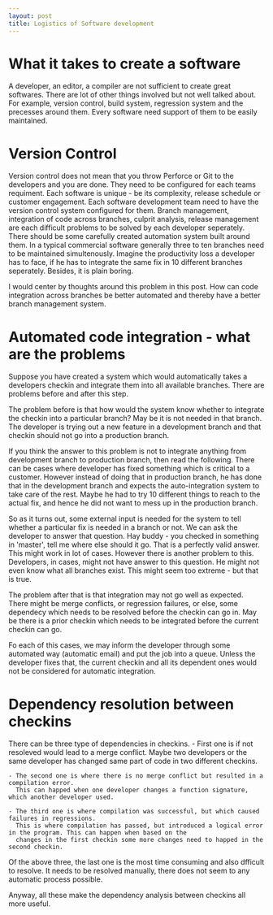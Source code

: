 ```yaml
---
layout: post
title: Logistics of Software development
---
```


# What it takes to create a software
A developer, an editor, a compiler are not sufficient to create great softwares. There are lot of other things involved but not well talked about. For example, version control, build system, regression system and the precesses around them. Every software need support of them to be easily maintained. 

# Version Control
Version control does not mean that you throw Perforce or Git to the developers and you are done. They need to be configured for each teams requiment. Each software is unique - be its complexity, release schedule or customer engagement. Each software development team need to have the version control system configured for them. 
Branch management, integration of code across branches, culprit analysis, release management are each difficult problems to be solved by each developer seperately. There should be some carefully created automation system built around them. 
In a typical commercial software generally three to ten branches need to be maintained simultenously. Imagine the productivity loss a developer has to face, if he has to integrate the same fix in 10 different branches seperately. Besides, it is plain boring. 

I would center by thoughts around this problem in this post. How can code integration across branches be better automated and thereby have a better branch management system. 

# Automated code integration - what are the problems
Suppose you have created a system which would automatically takes a developers checkin and integrate them into all available branches. There are problems before and after this step. 

The problem before is that how would the system know whether to integrate the checkin into a particular branch? May be it is not needed in that branch. The developer is trying out a new feature in a development branch and that checkin should not go into a production branch.

If you think the answer to this problem is not to integrate anything from development branch to production branch, then read the following.
There can be cases where developer has fixed something which is critical to a customer. However instead of doing that in production branch, he has done that in the development branch and expects the auto-integration system to take care of the rest. Maybe he had to try 10 different things to reach to the actual fix, and hence he did not want to mess up in the production branch. 

So as it turns out, some external input is needed for the system to tell whether a particular fix is needed in a branch or not. We can ask the developer to answer that question. Hay buddy - you checked in something in 'master', tell me where else should it go.
That is a perfectly valid answer. This might work in lot of cases. However there is another problem to this. Developers, in cases, might not have answer to this question. He might not even know what all branches exist. This might seem too extreme - but that is true.

The problem after that is that integration may not go well as expected. There might be merge conflicts, or regression failures, or else, some dependecy which needs to be resolved before the checkin can go in. May be there is a prior checkin which needs to be integrated before the current checkin can go.

Fo each of this cases, we may inform the developer through some automated way (automatic email) and put the job into a queue. Unless the developer fixes that, the current checkin and all its dependent ones would not be considered for automatic integration.

# Dependency resolution between checkins 
There can be three type of dependencies in checkins. 
	- First one is if not resoleved would lead to a merge conflict. 
	  Maybe two developers or the same developer has changed same part of code in two different checkins.

	- The second one is where there is no merge conflict but resulted in a compilation error. 
	  This can happed when one developer changes a function signature, which another developer used.
	  
    - The third one is where compilation was successful, but which caused failures in regressions.
	  This is where compilation has passed, but introduced a logical error in the program. This can happen when based on the 
	  changes in the first checkin some more changes need to happed in the second checkin.
	  
Of the above three, the last one is the most time consuming and also dfficult to resolve. It needs to be resolved manually, there does not seem to any automatic process possible.

Anyway, all these make the dependency analysis between checkins all more useful.
